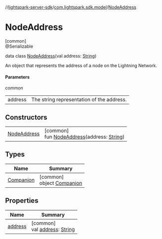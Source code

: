 //[lightspark-server-sdk](../../../index.md)/[com.lightspark.sdk.model](../index.md)/[NodeAddress](index.md)

# NodeAddress

[common]\
@Serializable

data class [NodeAddress](index.md)(val address: [String](https://kotlinlang.org/api/latest/jvm/stdlib/kotlin/-string/index.html))

An object that represents the address of a node on the Lightning Network.

#### Parameters

common

| | |
|---|---|
| address | The string representation of the address. |

## Constructors

| | |
|---|---|
| [NodeAddress](-node-address.md) | [common]<br>fun [NodeAddress](-node-address.md)(address: [String](https://kotlinlang.org/api/latest/jvm/stdlib/kotlin/-string/index.html)) |

## Types

| Name | Summary |
|---|---|
| [Companion](-companion/index.md) | [common]<br>object [Companion](-companion/index.md) |

## Properties

| Name | Summary |
|---|---|
| [address](address.md) | [common]<br>val [address](address.md): [String](https://kotlinlang.org/api/latest/jvm/stdlib/kotlin/-string/index.html) |

